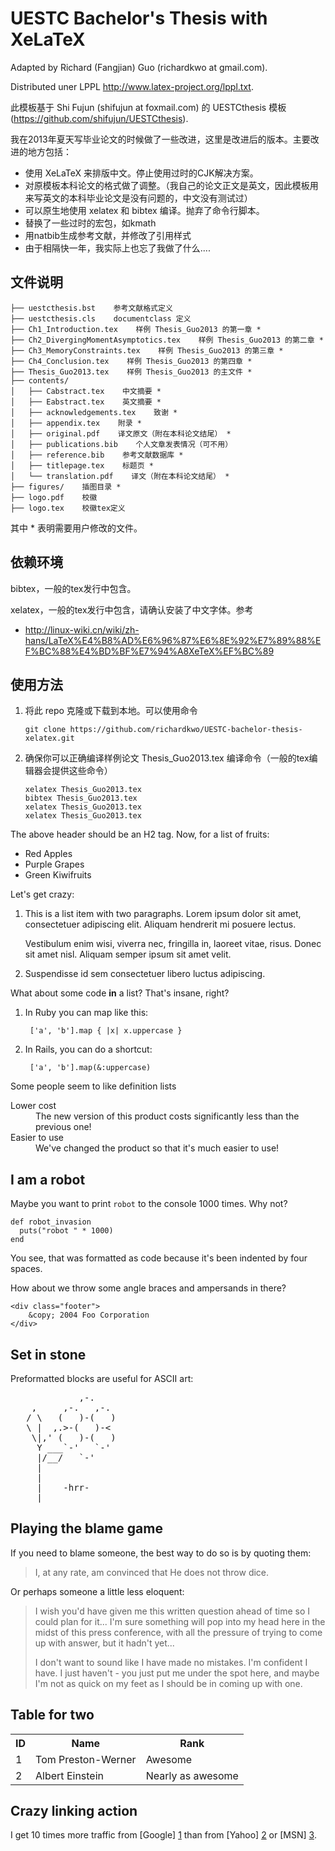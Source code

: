 UESTC Bachelor's Thesis with XeLaTeX
================================
Adapted by Richard (Fangjian) Guo (richardkwo at gmail.com).

Distributed uner LPPL http://www.latex-project.org/lppl.txt.

此模板基于 Shi Fujun (shifujun at foxmail.com) 的 UESTCthesis 模板 (https://github.com/shifujun/UESTCthesis).

我在2013年夏天写毕业论文的时候做了一些改进，这里是改进后的版本。主要改进的地方包括：

* 使用 XeLaTeX 来排版中文。停止使用过时的CJK解决方案。
* 对原模板本科论文的格式做了调整。（我自己的论文正文是英文，因此模板用来写英文的本科毕业论文是没有问题的，中文没有测试过）
* 可以原生地使用 xelatex 和 bibtex 编译。抛弃了命令行脚本。
* 替换了一些过时的宏包，如kmath
* 用natbib生成参考文献，并修改了引用样式
* 由于相隔快一年，我实际上也忘了我做了什么....

文件说明
-------------------------

    ├── uestcthesis.bst    参考文献格式定义
    ├── uestcthesis.cls    documentclass 定义
    ├── Ch1_Introduction.tex    样例 Thesis_Guo2013 的第一章 *
    ├── Ch2_DivergingMomentAsymptotics.tex    样例 Thesis_Guo2013 的第二章 *
    ├── Ch3_MemoryConstraints.tex    样例 Thesis_Guo2013 的第三章 *
    ├── Ch4_Conclusion.tex    样例 Thesis_Guo2013 的第四章 *
    ├── Thesis_Guo2013.tex    样例 Thesis_Guo2013 的主文件 *
    ├── contents/    
    │   ├── Cabstract.tex    中文摘要 *
    │   ├── Eabstract.tex    英文摘要 *
    │   ├── acknowledgements.tex    致谢 *
    │   ├── appendix.tex    附录 *
    │   ├── original.pdf    译文原文（附在本科论文结尾） *
    │   ├── publications.bib    个人文章发表情况（可不用）
    │   ├── reference.bib    参考文献数据库 *
    │   ├── titlepage.tex    标题页 *
    │   └── translation.pdf    译文（附在本科论文结尾） *
    ├── figures/    插图目录 *
    ├── logo.pdf    校徽
    ├── logo.tex    校徽tex定义

其中 * 表明需要用户修改的文件。

依赖环境
------------------------
bibtex，一般的tex发行中包含。

xelatex，一般的tex发行中包含，请确认安装了中文字体。参考

* http://linux-wiki.cn/wiki/zh-hans/LaTeX%E4%B8%AD%E6%96%87%E6%8E%92%E7%89%88%EF%BC%88%E4%BD%BF%E7%94%A8XeTeX%EF%BC%89

使用方法
------------------------

1.  将此 repo 克隆或下载到本地。可以使用命令

        git clone https://github.com/richardkwo/UESTC-bachelor-thesis-xelatex.git

2.  确保你可以正确编译样例论文 Thesis_Guo2013.tex
    编译命令（一般的tex编辑器会提供这些命令）

        xelatex Thesis_Guo2013.tex
        bibtex Thesis_Guo2013.tex
        xelatex Thesis_Guo2013.tex
        xelatex Thesis_Guo2013.tex



The above header should be an H2 tag. Now, for a list of fruits:

* Red Apples
* Purple Grapes
* Green Kiwifruits

Let's get crazy:

1.  This is a list item with two paragraphs. Lorem ipsum dolor
    sit amet, consectetuer adipiscing elit. Aliquam hendrerit
    mi posuere lectus.

    Vestibulum enim wisi, viverra nec, fringilla in, laoreet
    vitae, risus. Donec sit amet nisl. Aliquam semper ipsum
    sit amet velit.

2.  Suspendisse id sem consectetuer libero luctus adipiscing.

What about some code **in** a list? That's insane, right?

1. In Ruby you can map like this:

        ['a', 'b'].map { |x| x.uppercase }

2. In Rails, you can do a shortcut:

        ['a', 'b'].map(&:uppercase)

Some people seem to like definition lists

<dl>
  <dt>Lower cost</dt>
  <dd>The new version of this product costs significantly less than the previous one!</dd>
  <dt>Easier to use</dt>
  <dd>We've changed the product so that it's much easier to use!</dd>
</dl>

I am a robot
------------

Maybe you want to print `robot` to the console 1000 times. Why not?

    def robot_invasion
      puts("robot " * 1000)
    end

You see, that was formatted as code because it's been indented by four spaces.

How about we throw some angle braces and ampersands in there?

    <div class="footer">
        &copy; 2004 Foo Corporation
    </div>

Set in stone
------------

Preformatted blocks are useful for ASCII art:

<pre>
             ,-. 
    ,     ,-.   ,-. 
   / \   (   )-(   ) 
   \ |  ,.>-(   )-< 
    \|,' (   )-(   ) 
     Y ___`-'   `-' 
     |/__/   `-' 
     | 
     | 
     |    -hrr- 
  ___|_____________ 
</pre>

Playing the blame game
----------------------

If you need to blame someone, the best way to do so is by quoting them:

> I, at any rate, am convinced that He does not throw dice.

Or perhaps someone a little less eloquent:

> I wish you'd have given me this written question ahead of time so I
> could plan for it... I'm sure something will pop into my head here in
> the midst of this press conference, with all the pressure of trying to
> come up with answer, but it hadn't yet...
>
> I don't want to sound like
> I have made no mistakes. I'm confident I have. I just haven't - you
> just put me under the spot here, and maybe I'm not as quick on my feet
> as I should be in coming up with one.

Table for two
-------------

<table>
  <tr>
    <th>ID</th><th>Name</th><th>Rank</th>
  </tr>
  <tr>
    <td>1</td><td>Tom Preston-Werner</td><td>Awesome</td>
  </tr>
  <tr>
    <td>2</td><td>Albert Einstein</td><td>Nearly as awesome</td>
  </tr>
</table>

Crazy linking action
--------------------

I get 10 times more traffic from [Google] [1] than from
[Yahoo] [2] or [MSN] [3].

  [1]: http://google.com/        "Google"
  [2]: http://search.yahoo.com/  "Yahoo Search"
  [3]: http://search.msn.com/    "MSN Search"
